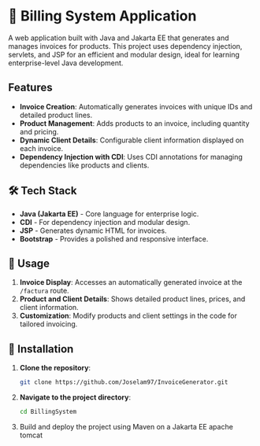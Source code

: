 # 💼 Billing System Application

A web application built with Java and Jakarta EE that generates and manages invoices for products. This project uses dependency injection, servlets, and JSP for an efficient and modular design, ideal for learning enterprise-level Java development.

## Features
- **Invoice Creation**: Automatically generates invoices with unique IDs and detailed product lines.
- **Product Management**: Adds products to an invoice, including quantity and pricing.
- **Dynamic Client Details**: Configurable client information displayed on each invoice.
- **Dependency Injection with CDI**: Uses CDI annotations for managing dependencies like products and clients.

## 🛠️ Tech Stack
- **Java (Jakarta EE)** - Core language for enterprise logic.
- **CDI** - For dependency injection and modular design.
- **JSP** - Generates dynamic HTML for invoices.
- **Bootstrap** - Provides a polished and responsive interface.

## 📖 Usage
1. **Invoice Display**: Accesses an automatically generated invoice at the `/factura` route.
2. **Product and Client Details**: Shows detailed product lines, prices, and client information.
3. **Customization**: Modify products and client settings in the code for tailored invoicing.

## 🚀 Installation
1. **Clone the repository**:
   ```bash
   git clone https://github.com/Joselam97/InvoiceGenerator.git

2. **Navigate to the project directory**:
   ```bash
   cd BillingSystem

3. Build and deploy the project using Maven on a Jakarta EE apache tomcat

